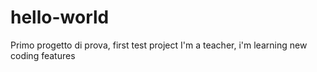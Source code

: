 # hello-world
Primo progetto di prova, first test project 
I'm a teacher, i'm learning new coding features

